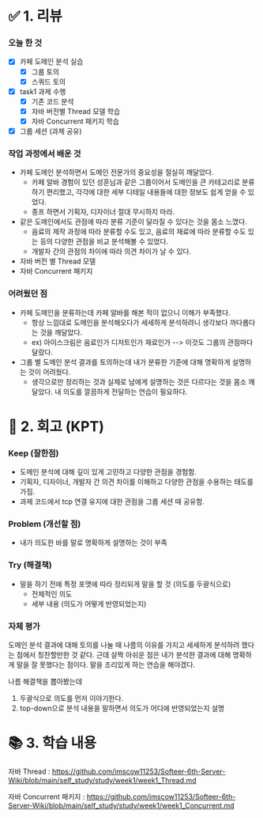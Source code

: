 # ✅ 1. 리뷰
### 오늘 한 것
- [x] 카페 도메인 분석 실습
  - [x] 그룹 토의
  - [x] 스쿼드 토의
- [x] task1 과제 수행
  - [x] 기존 코드 분석
  - [x] 자바 버전별 Thread 모델 학습
  - [x] 자바 Concurrent 패키지 학습
- [x] 그룹 세션 (과제 공유)

### 작업 과정에서 배운 것
- 카페 도메인 분석하면서 도메인 전문가의 중요성을 절실히 깨달았다. 
  - 카페 알바 경험이 있던 성훈님과 같은 그룹이어서 도메인을 큰 카테고리로 분류하기 편리했고, 각각에 대한 세부 디테일 내용들에 대한 정보도 쉽게 얻을 수 있었다.
  - 종프 하면서 기획자, 디자이너 절대 무시하지 마라.
- 같은 도메인에서도 관점에 따라 분류 기준이 달라질 수 있다는 것을 몸소 느꼈다. 
  - 음료의 제작 과정에 따라 분류할 수도 있고, 음료의 재료에 따라 분류할 수도 있는 등의 다양한 관점을 비교 분석해볼 수 있었다. 
  - 개발자 간의 관점의 차이에 따라 의견 차이가 날 수 있다. 
- 자바 버전 별 Thread 모델
- 자바 Concurrent 패키지 

### 어려웠던 점
- 카페 도메인을 분류하는데 카페 알바를 해본 적이 없으니 이해가 부족했다.
  - 항상 느낌대로 도메인을 분석해오다가 세세하게 분석하려니 생각보다 까다롭다는 것을 깨달았다. 
  - ex) 아이스크림은 음료인가 디저트인가 재료인가 --> 이것도 그룹의 관점마다 달랐다.
- 그룹 별 도메인 분석 결과를 토의하는데 내가 분류한 기준에 대해 명확하게 설명하는 것이 어려웠다. 
  - 생각으로만 정리하는 것과 실제로 남에게 설명하는 것은 다르다는 것을 몸소 깨달았다. 내 의도를 깔끔하게 전달하는 연습이 필요하다. 

# 🤔 2. 회고 (KPT)
### Keep (잘한점)
- 도메인 분석에 대해 깊이 있게 고민하고 다양한 관점을 경험함.
- 기획자, 디자이너, 개발자 간 의견 차이를 이해하고 다양한 관점을 수용하는 태도를 가짐.
- 과제 코드에서 tcp 연결 유지에 대한 관점을 그룹 세션 때 공유함.

### Problem (개선할 점)
- 내가 의도한 바를 말로 명확하게 설명하는 것이 부족

### Try (해결책)   
- 말을 하기 전에 특정 포맷에 따라 정리되게 말을 할 것 (의도를 두괄식으로)
  - 전체적인 의도
  - 세부 내용 (의도가 어떻게 반영되었는지) 
 
### 자체 평가
도메인 분석 결과에 대해 토의를 나눌 때 나름의 이유를 가지고 세세하게 분석하려 했다는 점에서 칭찬할만한 것 같다. 
근데 살짝 아쉬운 점은 내가 분석한 결과에 대해 명확하게 말을 잘 못했다는 점이다. 말을 조리있게 하는 연습을 해야겠다. 

나름 해결책을 뽑아봤는데
1. 두괄식으로 의도를 먼저 이야기한다. 
2. top-down으로 분석 내용을 말하면서 의도가 어디에 반영되었는지 설명

# 📚 3. 학습 내용
자바 Thread : 
https://github.com/imscow11253/Softeer-6th-Server-Wiki/blob/main/self_study/study/week1/week1_Thread.md

자바 Concurrent 패키지 : 
https://github.com/imscow11253/Softeer-6th-Server-Wiki/blob/main/self_study/study/week1/week1_Concurrent.md
